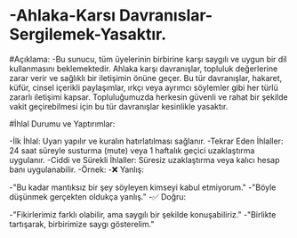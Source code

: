 # -Ahlaka-Karsı Davranıslar-Sergilemek-Yasaktır.

#Açıklama:
-Bu sunucu, tüm üyelerinin birbirine karşı saygılı ve uygun bir dil kullanmasını beklemektedir. Ahlaka karşı davranışlar, topluluk değerlerine zarar verir ve sağlıklı bir iletişimin önüne geçer. Bu tür davranışlar, hakaret, küfür, cinsel içerikli paylaşımlar, ırkçı veya ayrımcı söylemler gibi her türlü zararlı iletişimi kapsar. Topluluğumuzda herkesin güvenli ve rahat bir şekilde vakit geçirebilmesi için bu tür davranışlar kesinlikle yasaktır.

#İhlal Durumu ve Yaptırımlar:

-İlk İhlal: Uyarı yapılır ve kuralın hatırlatılması sağlanır.
-Tekrar Eden İhlaller: 24 saat süreyle susturma (mute) veya 1 haftalık geçici uzaklaştırma uygulanır.
-Ciddi ve Sürekli İhlaller: Süresiz uzaklaştırma veya kalıcı hesap banı uygulanabilir.
-Örnek:
-:x: Yanlış:

-"Bu kadar mantıksız bir şey söyleyen kimseyi kabul etmiyorum."
-"Böyle düşünmek gerçekten oldukça yanlış."
-:white_check_mark: Doğru:

-"Fikirlerimiz farklı olabilir, ama saygılı bir şekilde konuşabiliriz."
-"Birlikte tartışarak, birbirimize saygı gösterelim."
